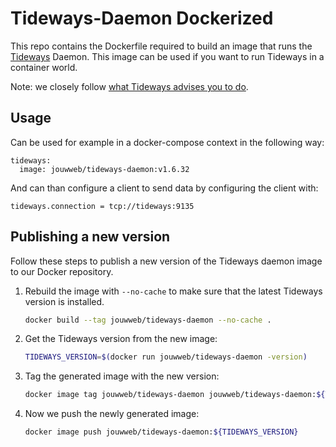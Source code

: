 # Tideways-Daemon Dockerized

This repo contains the Dockerfile required to build an image that runs the [Tideways](https://www.tideways.com/) 
Daemon. This image can be used if you want to run Tideways in a container world. 

Note: we closely follow [what Tideways advises you to do](https://support.tideways.com/documentation/setup/installation/docker-with-compose.html#tideways-daemon-dockerized).  

## Usage

Can be used for example in a docker-compose context in the following way:

```
tideways:
  image: jouwweb/tideways-daemon:v1.6.32
```

And can than configure a client to send data by configuring the client with:

```
tideways.connection = tcp://tideways:9135
```

## Publishing a new version

Follow these steps to publish a new version of the Tideways daemon image to our Docker repository.

1. Rebuild the image with `--no-cache` to make sure that the latest Tideways version is installed.

   ```sh
   docker build --tag jouwweb/tideways-daemon --no-cache .
   ```

2. Get the Tideways version from the new image:

   ```sh
   TIDEWAYS_VERSION=$(docker run jouwweb/tideways-daemon -version)
   ```
   
3. Tag the generated image with the new version:

   ```sh
   docker image tag jouwweb/tideways-daemon jouwweb/tideways-daemon:${TIDEWAYS_VERSION}
   ```
   
4. Now we push the newly generated image:

   ```sh
   docker image push jouwweb/tideways-daemon:${TIDEWAYS_VERSION}
   ```
